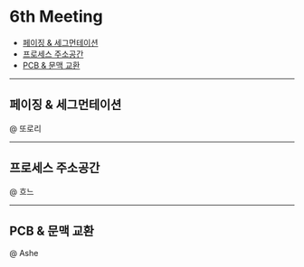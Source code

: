 # 6th Meeting
* [페이징 & 세그먼테이션]()
* [프로세스 주소공간]()
* [PCB & 문맥 교환]()

---
## 페이징 & 세그먼테이션
@ 또로리

---
## 프로세스 주소공간
@ 흐느


---
## PCB & 문맥 교환
@ Ashe